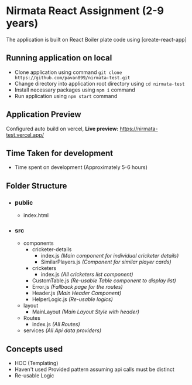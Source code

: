 # Nirmata React Assignment (2-9 years)

The application is built on React Boiler plate code using [create-react-app]

## Running application on local

- Clone application using command `git clone https://github.com/pavan899/nirmata-test.git`
- Change directory into application root directory using `cd nirmata-test`
- Install necessary packages using `npm i` command
- Run application using `npm start` command

## Application Preview
Configured auto build on vercel, **Live preview:** https://nirmata-test.vercel.app/

## Time Taken for development

- Time spent on development (Approximately 5-6 hours)

 
## Folder Structure

- ### public
  - index.html
- ### src
  - components
    - cricketer-details
      - index.js _(Main component for individual cricketer details)_
      - SimilarPlayers.js _(Component for similar player cards)_
    - cricketers
      - index.js _(All cricketers list component)_
    - CustomTable.js _(Re-usable Table component to display list)_
    - Error.js _(Fallback page for the routes)_
    - Header.js _(Main Header Component)_
    - HelperLogic.js _(Re-usable logics)_
  - layout
    - MainLayout _(Main Layout Style with header)_
  - Routes
    - index.js _(All Routes)_
  - services _(All Api data providers)_
 
## Concepts used
- HOC (Templating)
- Haven't used Provided pattern assuming api calls must be distinct
- Re-usable Logic
